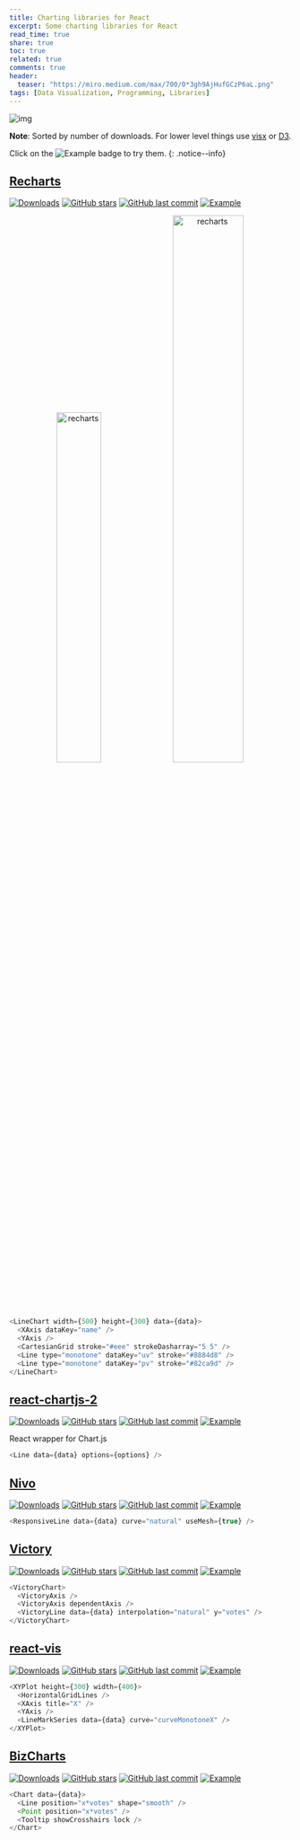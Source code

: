 ```yaml
---
title: Charting libraries for React
excerpt: Some charting libraries for React
read_time: true
share: true
toc: true
related: true
comments: true
header:
  teaser: "https://miro.medium.com/max/700/0*3gh9AjHufGCzP6aL.png"
tags: [Data Visualization, Programming, Libraries]
---
```


![img](https://miro.medium.com/max/700/0*3gh9AjHufGCzP6aL.png)

**Note**: Sorted by number of downloads. For lower level things use [visx](https://airbnb.io/visx/) or [D3](https://d3js.org/).

Click on the ![Example](https://img.shields.io/badge/example-codesandbox-brightgreen) badge to try them.
{: .notice--info}

## [Recharts](http://recharts.org/en-US/)

[![Downloads](https://img.shields.io/npm/dw/recharts)](https://www.npmjs.com/package/recharts)
[![GitHub stars](https://img.shields.io/github/stars/recharts/recharts.svg?style=social)](https://github.com/recharts/recharts)
[![GitHub last commit](https://img.shields.io/github/last-commit/recharts/recharts)](https://github.com/recharts/recharts)
[![Example](https://img.shields.io/badge/example-codesandbox-brightgreen)](https://codesandbox.io/embed/sharp-solomon-16mn0?)

<center>
<img src="https://miro.medium.com/max/1418/1*vUH8fvt-Kus9LzDd_3kcMw.png" alt="recharts" width="40%"/>
<img src="https://miro.medium.com/max/1374/1*4tlEoQUZ2IG1q2zAaGKxKQ.png" alt="recharts" width="50%">
</center>

```javascript
<LineChart width={500} height={300} data={data}>
  <XAxis dataKey="name" />
  <YAxis />
  <CartesianGrid stroke="#eee" strokeDasharray="5 5" />
  <Line type="monotone" dataKey="uv" stroke="#8884d8" />
  <Line type="monotone" dataKey="pv" stroke="#82ca9d" />
</LineChart>
```

## [react-chartjs-2](https://reactchartjs.github.io/react-chartjs-2)

[![Downloads](https://img.shields.io/npm/dw/react-chartjs-2)](https://www.npmjs.com/package/react-chartjs-2)
[![GitHub stars](https://img.shields.io/github/stars/reactchartjs/react-chartjs-2.svg?style=social)](https://github.com/reactchartjs/react-chartjs-2)
[![GitHub last commit](https://img.shields.io/github/last-commit/reactchartjs/react-chartjs-2)](https://github.com/reactchartjs/react-chartjs-2)
[![Example](https://img.shields.io/badge/example-codesandbox-brightgreen)](https://codesandbox.io/embed/sleepy-mendeleev-43izk?codemirror=1)

React wrapper for Chart.js

```javascript
<Line data={data} options={options} />
```

## [Nivo](https://nivo.rocks/)

[![Downloads](https://img.shields.io/npm/dw/@nivo/core)](https://www.npmjs.com/package/@nivo/core)
[![GitHub stars](https://img.shields.io/github/stars/plouc/nivo.svg?style=social)](https://github.com/plouc/nivo)
[![GitHub last commit](https://img.shields.io/github/last-commit/plouc/nivo)](https://github.com/plouc/nivo)
[![Example](https://img.shields.io/badge/example-codesandbox-brightgreen)](https://codesandbox.io/embed/nivo-basic-demo-forked-phtz8?codemirror=1)

```javascript
<ResponsiveLine data={data} curve="natural" useMesh={true} />
```

## [Victory](https://formidable.com/open-source/victory/)

[![Downloads](https://img.shields.io/npm/dw/victory)](https://www.npmjs.com/package/victory)
[![GitHub stars](https://img.shields.io/github/stars/FormidableLabs/victory.svg?style=social)](https://github.com/FormidableLabs/victory)
[![GitHub last commit](https://img.shields.io/github/last-commit/FormidableLabs/victory)](https://github.com/FormidableLabs/victory)
[![Example](https://img.shields.io/badge/example-codesandbox-brightgreen)](https://codesandbox.io/embed/crazy-roentgen-iou24?codemirror=1)

```javascript
<VictoryChart>
  <VictoryAxis />
  <VictoryAxis dependentAxis />
  <VictoryLine data={data} interpolation="natural" y="votes" />
</VictoryChart>
```

## [react-vis](https://uber.github.io/react-vis/)

[![Downloads](https://img.shields.io/npm/dw/react-vis)](https://www.npmjs.com/package/react-vis)
[![GitHub stars](https://img.shields.io/github/stars/uber/react-vis.svg?style=social)](https://github.com/uber/react-vis)
[![GitHub last commit](https://img.shields.io/github/last-commit/uber/react-vis)](https://github.com/uber/react-vis)
[![Example](https://img.shields.io/badge/example-codesandbox-brightgreen)](https://codesandbox.io/embed/busy-tree-zpm5p?codemirror=1)

```javascript
<XYPlot height={300} width={400}>
  <HorizontalGridLines />
  <XAxis title="X" />
  <YAxis />
  <LineMarkSeries data={data} curve="curveMonotoneX" />
</XYPlot>
```

## [BizCharts](https://bizcharts.net/products/bizCharts)

[![Downloads](https://img.shields.io/npm/dw/bizcharts)](https://www.npmjs.com/package/bizcharts)
[![GitHub stars](https://img.shields.io/github/stars/alibaba/BizCharts.svg?style=social)](https://github.com/alibaba/BizCharts)
[![GitHub last commit](https://img.shields.io/github/last-commit/alibaba/BizCharts)](https://github.com/alibaba/BizCharts)
[![Example](https://img.shields.io/badge/example-codesandbox-brightgreen)](https://codesandbox.io/embed/mutable-firefly-h2ybp?codemirror=1)

```javascript
<Chart data={data}>
  <Line position="x*votes" shape="smooth" />
  <Point position="x*votes" />
  <Tooltip showCrosshairs lock />
</Chart>
```
